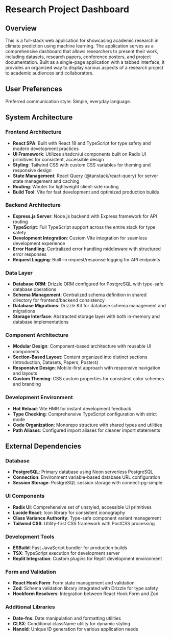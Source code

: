 # Research Project Dashboard

## Overview

This is a full-stack web application for showcasing academic research in climate prediction using machine learning. The application serves as a comprehensive dashboard that allows researchers to present their work, including datasets, research papers, conference posters, and project documentation. Built as a single-page application with a tabbed interface, it provides an organized way to display various aspects of a research project to academic audiences and collaborators.

## User Preferences

Preferred communication style: Simple, everyday language.

## System Architecture

### Frontend Architecture
- **React SPA**: Built with React 18 and TypeScript for type safety and modern development practices
- **UI Framework**: Utilizes shadcn/ui components built on Radix UI primitives for consistent, accessible design
- **Styling**: Tailwind CSS with custom CSS variables for theming and responsive design
- **State Management**: React Query (@tanstack/react-query) for server state management and caching
- **Routing**: Wouter for lightweight client-side routing
- **Build Tool**: Vite for fast development and optimized production builds

### Backend Architecture
- **Express.js Server**: Node.js backend with Express framework for API routing
- **TypeScript**: Full TypeScript support across the entire stack for type safety
- **Development Integration**: Custom Vite integration for seamless development experience
- **Error Handling**: Centralized error handling middleware with structured error responses
- **Request Logging**: Built-in request/response logging for API endpoints

### Data Layer
- **Database ORM**: Drizzle ORM configured for PostgreSQL with type-safe database operations
- **Schema Management**: Centralized schema definition in shared directory for frontend/backend consistency
- **Database Migrations**: Drizzle Kit for database schema management and migrations
- **Storage Interface**: Abstracted storage layer with both in-memory and database implementations

### Component Architecture
- **Modular Design**: Component-based architecture with reusable UI components
- **Section-Based Layout**: Content organized into distinct sections (Introduction, Datasets, Papers, Posters)
- **Responsive Design**: Mobile-first approach with responsive navigation and layouts
- **Custom Theming**: CSS custom properties for consistent color schemes and branding

### Development Environment
- **Hot Reload**: Vite HMR for instant development feedback
- **Type Checking**: Comprehensive TypeScript configuration with strict mode
- **Code Organization**: Monorepo structure with shared types and utilities
- **Path Aliases**: Configured import aliases for cleaner import statements

## External Dependencies

### Database
- **PostgreSQL**: Primary database using Neon serverless PostgreSQL
- **Connection**: Environment variable-based database URL configuration
- **Session Storage**: PostgreSQL session storage with connect-pg-simple

### UI Components
- **Radix UI**: Comprehensive set of unstyled, accessible UI primitives
- **Lucide React**: Icon library for consistent iconography
- **Class Variance Authority**: Type-safe component variant management
- **Tailwind CSS**: Utility-first CSS framework with PostCSS processing

### Development Tools
- **ESBuild**: Fast JavaScript bundler for production builds
- **TSX**: TypeScript execution for development server
- **Replit Integration**: Custom plugins for Replit development environment

### Form and Validation
- **React Hook Form**: Form state management and validation
- **Zod**: Schema validation library integrated with Drizzle for type safety
- **Hookform Resolvers**: Integration between React Hook Form and Zod

### Additional Libraries
- **Date-fns**: Date manipulation and formatting utilities
- **CLSX**: Conditional className utility for dynamic styling
- **Nanoid**: Unique ID generation for various application needs